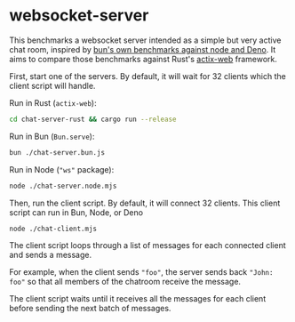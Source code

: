 # websocket-server

This benchmarks a websocket server intended as a simple but very active chat room, inspired by [bun's own benchmarks against node and Deno](https://github.com/oven-sh/bun/blob/main/bench/websocket-server/). It aims to compare those benchmarks against Rust's [actix-web](https://actix.rs/docs/websockets/) framework.

First, start one of the servers. By default, it will wait for 32 clients which the client script will handle.

Run in Rust (`actix-web`):

```bash
cd chat-server-rust && cargo run --release
```

Run in Bun (`Bun.serve`):

```bash
bun ./chat-server.bun.js
```

Run in Node (`"ws"` package):

```bash
node ./chat-server.node.mjs
```

Then, run the client script. By default, it will connect 32 clients. This client script can run in Bun, Node, or Deno

```bash
node ./chat-client.mjs
```

The client script loops through a list of messages for each connected client and sends a message.

For example, when the client sends `"foo"`, the server sends back `"John: foo"` so that all members of the chatroom receive the message.

The client script waits until it receives all the messages for each client before sending the next batch of messages.